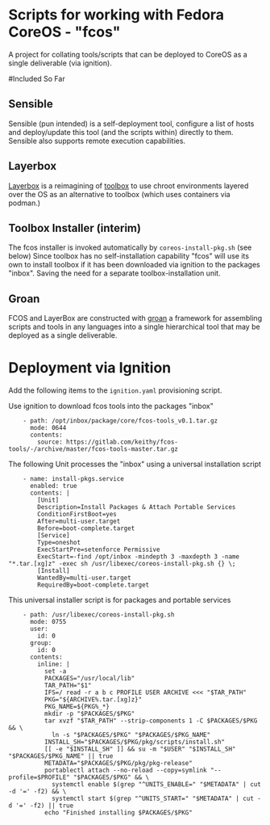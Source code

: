 # Scripts for working with Fedora CoreOS - "fcos"

A project for collating tools/scripts that can be deployed to CoreOS as
a single deliverable (via ignition).

#Included So Far

## Sensible 

Sensible (pun intended) is a self-deployment tool, configure a list of hosts and deploy/update
this tool (and the scripts within) directly to them. Sensible also supports remote execution capabilities.
 
## Layerbox

[Layerbox](https://gitlab.com/keithy/layerbox) is a reimagining of [toolbox](https://github.com/coreos/toolbox) to use chroot environments layered over the OS as
an alternative to toolbox (which uses containers via podman.)

## Toolbox Installer (interim)

The fcos installer is invoked automatically by `coreos-install-pkg.sh` (see below) 
Since toolbox has no self-installation capability "fcos" will use its own to 
install toolbox if it has been downloaded via ignition to the packages "inbox". 
Saving the need for a separate toolbox-installation unit.

## Groan

FCOS and LayerBox are constructed with [groan](https://github.com/keithy/groan) a framework for assembling scripts and tools in any languages
into a single hierarchical tool that may be deployed as a single deliverable.

# Deployment via Ignition

Add the following items to the `ignition.yaml` provisioning script.

Use ignition to download fcos tools into the packages "inbox"
```
    - path: /opt/inbox/package/core/fcos-tools_v0.1.tar.gz
      mode: 0644
      contents:
        source: https://gitlab.com/keithy/fcos-tools/-/archive/master/fcos-tools-master.tar.gz
```
The following Unit processes the "inbox" using a universal installation script 
```
    - name: install-pkgs.service
      enabled: true
      contents: |
        [Unit]
        Description=Install Packages & Attach Portable Services
        ConditionFirstBoot=yes
        After=multi-user.target
        Before=boot-complete.target
        [Service]
        Type=oneshot
        ExecStartPre=setenforce Permissive
        ExecStart=-find /opt/inbox -mindepth 3 -maxdepth 3 -name "*.tar.[xg]z" -exec sh /usr/libexec/coreos-install-pkg.sh {} \;
        [Install]
        WantedBy=multi-user.target
        RequiredBy=boot-complete.target    
```
This universal installer script is for packages and portable services
```
    - path: /usr/libexec/coreos-install-pkg.sh
      mode: 0755
      user:
        id: 0
      group:
        id: 0
      contents:
        inline: |
          set -a
          PACKAGES="/usr/local/lib"
          TAR_PATH="$1"
          IFS=/ read -r a b c PROFILE USER ARCHIVE <<< "$TAR_PATH"
          PKG="${ARCHIVE%.tar.[xg]z}"
          PKG_NAME=${PKG%_*}
          mkdir -p "$PACKAGES/$PKG"
          tar xvzf "$TAR_PATH" --strip-components 1 -C $PACKAGES/$PKG && \
            ln -s "$PACKAGES/$PKG" "$PACKAGES/$PKG_NAME"
          INSTALL_SH="$PACKAGES/$PKG/pkg/scripts/install.sh"
          [[ -e "$INSTALL_SH" ]] && su -m "$USER" "$INSTALL_SH" "$PACKAGES/$PKG_NAME" || true
          METADATA="$PACKAGES/$PKG/pkg/pkg-release"
          portablectl attach --no-reload --copy=symlink "--profile=$PROFILE" "$PACKAGES/$PKG" && \
            systemctl enable $(grep "^UNITS_ENABLE=" "$METADATA" | cut -d '=' -f2) && \
            systemctl start $(grep "^UNITS_START=" "$METADATA" | cut -d '=' -f2) || true
          echo "Finished installing $PACKAGES/$PKG"        
```

